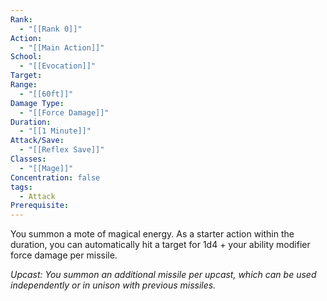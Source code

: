 ```yaml
---
Rank:
  - "[[Rank 0]]"
Action:
  - "[[Main Action]]"
School:
  - "[[Evocation]]"
Target: 
Range:
  - "[[60ft]]"
Damage Type:
  - "[[Force Damage]]"
Duration:
  - "[[1 Minute]]"
Attack/Save:
  - "[[Reflex Save]]"
Classes:
  - "[[Mage]]"
Concentration: false
tags:
  - Attack
Prerequisite:
---
```

You summon a mote of magical energy. As a starter action within the duration, you can automatically hit a target for 1d4 + your ability modifier force damage per missile.

*Upcast: You summon an additional missile per upcast, which can be used independently or in unison with previous missiles.*